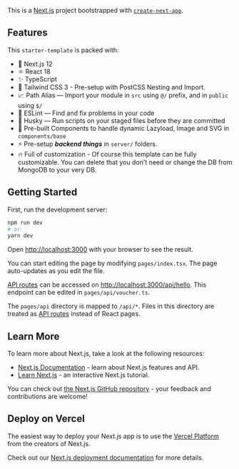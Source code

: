 This is a [Next.js](https://nextjs.org/) project bootstrapped with [`create-next-app`](https://github.com/vercel/next.js/tree/canary/packages/create-next-app).

## Features
This `starter-template` is packed with:

- 🎉 Next.js 12
- ⚛️ React 18
- ✨ TypeScript
- 💨 Tailwind CSS 3 - Pre-setup with PostCSS Nesting and Import.
- 📈 Path Alias — Import your module in `src` using `@/` prefix, and in `public` using `$/`
- 📏 ESLint — Find and fix problems in your code
- 🐶 Husky — Run scripts on your staged files before they are committed
- 🧩 Pre-built Components to handle dynamic Lazyload, Image and SVG in `components/base`
- ⚡️ Pre-setup ***backend things*** in `server/` folders.
- 🔥 Full of customization - Of course this template can be fully customizable. You can delete that you don't need or change the DB from MongoDB to your very DB.

## Getting Started

First, run the development server:

```bash
npm run dev
# or
yarn dev
```

Open [http://localhost:3000](http://localhost:3000) with your browser to see the result.

You can start editing the page by modifying `pages/index.tsx`. The page auto-updates as you edit the file.

[API routes](https://nextjs.org/docs/api-routes/introduction) can be accessed on [http://localhost:3000/api/hello](http://localhost:3000/api/hello). This endpoint can be edited in `pages/api/voucher.ts`.

The `pages/api` directory is mapped to `/api/*`. Files in this directory are treated as [API routes](https://nextjs.org/docs/api-routes/introduction) instead of React pages.

## Learn More

To learn more about Next.js, take a look at the following resources:

- [Next.js Documentation](https://nextjs.org/docs) - learn about Next.js features and API.
- [Learn Next.js](https://nextjs.org/learn) - an interactive Next.js tutorial.

You can check out [the Next.js GitHub repository](https://github.com/vercel/next.js/) - your feedback and contributions are welcome!

## Deploy on Vercel

The easiest way to deploy your Next.js app is to use the [Vercel Platform](https://vercel.com/new?utm_medium=default-template&filter=next.js&utm_source=create-next-app&utm_campaign=create-next-app-readme) from the creators of Next.js.

Check out our [Next.js deployment documentation](https://nextjs.org/docs/deployment) for more details.
